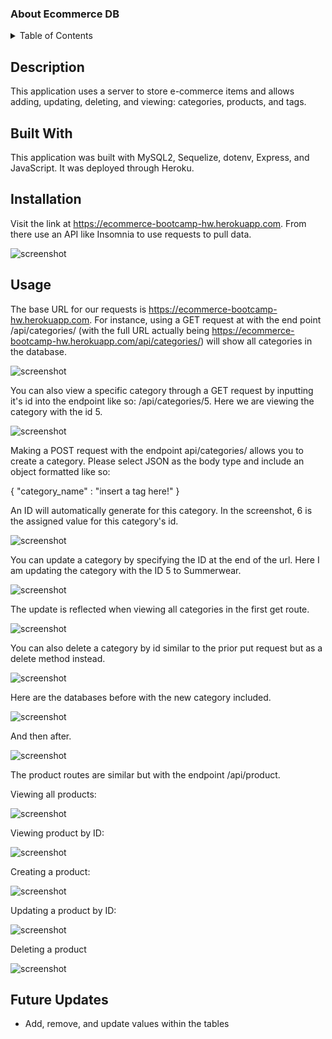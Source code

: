 ### About Ecommerce DB

<details>
<summary>Table of Contents</summary>
  <ol>
    <li><a href="#description">Description</a></li>
    <li><a href="#built-with">Built With</a></li>
    <li><a href="#installation">Installation</a></li>
    <li><a href="#usage">Usage</a></li>
    <li><a href="#future-updates">Future Updates</a></li>
  </ol>
</details>

## Description

This application uses a server to store e-commerce items and allows adding, updating, deleting, and viewing: categories, products, and tags.

## Built With

This application was built with MySQL2, Sequelize, dotenv, Express, and JavaScript. It was deployed through Heroku.

## Installation

Visit the link at https://ecommerce-bootcamp-hw.herokuapp.com. From there use an API like Insomnia to use requests to pull data.

![screenshot](./screenshots/1.png)

## Usage

The base URL for our requests is https://ecommerce-bootcamp-hw.herokuapp.com. For instance,  using a GET request at with the end point /api/categories/ (with the full URL actually being https://ecommerce-bootcamp-hw.herokuapp.com/api/categories/) will show all categories in the database.

![screenshot](./screenshots/2.png)

You can also view a specific category through a GET request by inputting it's id into the endpoint like so: /api/categories/5. Here we are viewing the category with the id 5.

![screenshot](./screenshots/3.png)

Making a POST request with the endpoint api/categories/ allows you to create a category. Please select JSON as the body type and include an object formatted like so:

{
	"category_name" : "insert a tag here!"
}

An ID will automatically generate for this category. In the screenshot, 6 is the assigned value for this category's id.

![screenshot](./screenshots/4.png)

You can update a category by specifying the ID at the end of the url. Here I am updating the category with the ID 5 to Summerwear.

![screenshot](./screenshots/5.png)

The update is reflected when viewing all categories in the first get route.

![screenshot](./screenshots/6.png)

You can also delete a category by id similar to the prior put request but as a delete method instead.

![screenshot](./screenshots/7.png)

Here are the databases before with the new category included.

![screenshot](./screenshots/8.png)

And then after.

![screenshot](./screenshots/9.png)

The product routes are similar but with the endpoint /api/product. 

Viewing all products:

![screenshot](./screenshots/10.png)

Viewing product by ID:

![screenshot](./screenshots/11.png)

Creating a product:

![screenshot](./screenshots/12.png)

Updating a product by ID:

![screenshot](./screenshots/13.png)

Deleting a product

![screenshot](./screenshots/14.png)

## Future Updates

<ul>
  <li>Add, remove, and update values within the tables</li>
</ul>

